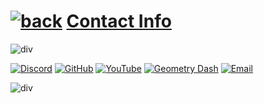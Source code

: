 # [![back](https://reper2.github.io/Downloadable-Files/assets/GJ_arrow_01_001.png)](https://reper2.github.io/Downloadable-Files) [Contact Info](https://raw.githubusercontent/Reper2/Downloadable-Files/master/contact.md)

![div](https://reper2.github.io/Downloadable-Files/assets/gradientDiv02.png)

[![Discord](https://reper2.github.io/Downloadable-Files/assets/gj_discordIcon_001.png)](https://discord.gg/JGEjfm5Gn4)
[![GitHub](https://reper2.github.io/Downloadable-Files/assets/gj_ghIcon_001.png)](https://github.com/Reper2)
[![YouTube](https://reper2.github.io/Downloadable-Files/assets/gj_ytIcon_001.png)](https://www.youtube.com/channel/UCofCDfLjs_TkiC-p0-k_9XA)
[![Geometry Dash](https://reper2.github.io/Downloadable-Files/assets/gj_gdIcon_001.png)](https://gdbrowser.com/u/ReperGD2)
[![Email](https://reper2.github.io/Downloadable-Files/assets/accountBtn_messages_001.png)](mailto:ethan.reper@gmail.com) 

![div](https://reper2.github.io/Downloadable-Files/assets/gradientDiv02.png)
